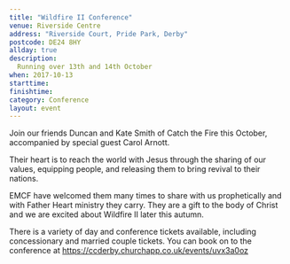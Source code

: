 ```yaml
---
title: "Wildfire II Conference"
venue: Riverside Centre
address: "Riverside Court, Pride Park, Derby"
postcode: DE24 8HY
allday: true
description: 
  Running over 13th and 14th October
when: 2017-10-13
starttime: 
finishtime: 
category: Conference
layout: event
---
```

Join our friends Duncan and Kate Smith of Catch the Fire this October, accompanied by special guest Carol Arnott.

Their heart is to reach the world with Jesus through the sharing of our values, equipping people, and releasing them to bring revival to their nations.

EMCF have welcomed them many times to share with us prophetically and with Father Heart ministry they carry. They are a gift to the body of Christ and we are excited about Wildfire II later this autumn.

There is a variety of day and conference tickets available, including concessionary and married couple tickets. You can book on to the conference at https://ccderby.churchapp.co.uk/events/uvx3a0oz
